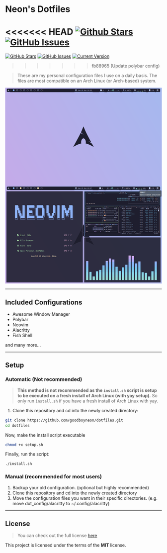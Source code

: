 # Neon's Dotfiles

<<<<<<< HEAD
[![Github Stars](https://img.shields.io/github/stars/GoodBoyNeon/dotfiles?color=89b4fa&label=Stars&logoColor=1e1e2e&style=for-the-badge)](https://github.com/GoodBoyNeon/dotfiles/stargazers)
[![GitHub Issues](https://img.shields.io/github/issues/goodboyneon/dotfiles?color=fab387&style=for-the-badge)](https://github.com/GoodBoyNeon/dotfiles/issues)
=======
[![GitHub Stars](https://img.shields.io/github/stars/GoodBoyNeon/dotfiles.svg)](https://github.com/GoodBoyNeon/dotfiles/stargazers)
[![GitHub Issues](https://img.shields.io/github/issues/GoodBoyNeon/dotfiles.svg)](https://github.com/GoodBoyNeon/dotfiles/issues)
[![Current Version](https://img.shields.io/badge/version-1.0.7-green.svg)](https://github.com/GoodBoyNeon/dotfiles)
>>>>>>> fb88965 (Update polybar config)

> These are my personal configuration files I use on a daily basis. The files are most compatible on an Arch Linux (or Arch-based) system.

![Preview](images/rice.png)

---

## Included Configurations

- Awesome Window Manager
- Polybar
- Neovim
- Alacritty
- Fish Shell

and many more...

---

## Setup

### **Automatic (Not recommended)**

> **This method is not recommended as the `install.sh` script is setup to be executed on a fresh install of Arch Linux (with yay setup).** So only run `install.sh` if you have a fresh install of Arch Linux with yay.

1. Clone this repository and cd into the newly created directory:

```sh
git clone https://github.com/goodboyneon/dotfiles.git
cd dotfiles
```

Now, make the install script executable

```sh
chmod +x setup.sh
```

Finally, run the script:

```sh
./install.sh
```

### **Manual (recommended for most users)**

1. Backup your old configuration. (optional but highly recommended)
2. Clone this repository and cd into the newly created directory
3. Move the configuration files you want in their specific directories. (e.g. move dot_config/alacritty to ~/.config/alacritty)

---

## License

>You can check out the full license [here](https://github.com/GoodBoyNeon/dotfiles/blob/master/LICENSE)

This project is licensed under the terms of the **MIT** license.
